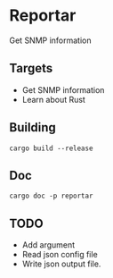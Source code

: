 # Reportar
Get SNMP information

## Targets
 - Get SNMP information
 - Learn about Rust

## Building
`cargo build --release`

## Doc
`cargo doc -p reportar`

## TODO 
- Add argument
- Read json config file
- Write json output file.